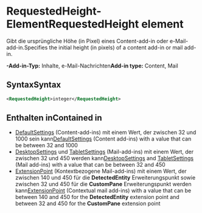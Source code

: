# <a name="requestedheight-element"></a><span data-ttu-id="da221-101">RequestedHeight-Element</span><span class="sxs-lookup"><span data-stu-id="da221-101">RequestedHeight element</span></span>

<span data-ttu-id="da221-102">Gibt die ursprüngliche Höhe (in Pixel) eines Content-add-in oder e-Mail-add-in.</span><span class="sxs-lookup"><span data-stu-id="da221-102">Specifies the initial height (in pixels) of a content add-in or mail add-in.</span></span> 

<span data-ttu-id="da221-103">**-Add-in-Typ:** Inhalte, e-Mail-Nachrichten</span><span class="sxs-lookup"><span data-stu-id="da221-103">**Add-in type:** Content, Mail</span></span>

## <a name="syntax"></a><span data-ttu-id="da221-104">Syntax</span><span class="sxs-lookup"><span data-stu-id="da221-104">Syntax</span></span>

```XML
<RequestedHeight>integer</RequestedHeight>
```

## <a name="contained-in"></a><span data-ttu-id="da221-105">Enthalten in</span><span class="sxs-lookup"><span data-stu-id="da221-105">Contained in</span></span>

- <span data-ttu-id="da221-106">[DefaultSettings](defaultsettings.md) (Content-add-ins) mit einem Wert, der zwischen 32 und 1000 sein kann</span><span class="sxs-lookup"><span data-stu-id="da221-106">[DefaultSettings](defaultsettings.md) (Content add-ins) with a value that can be between 32 and 1000</span></span>
- <span data-ttu-id="da221-107">[DesktopSettings](desktopsettings.md) und [TabletSettings](tabletsettings.md) (Mail-add-ins) mit einem Wert, der zwischen 32 und 450 werden kann</span><span class="sxs-lookup"><span data-stu-id="da221-107">[DesktopSettings](desktopsettings.md) and [TabletSettings](tabletsettings.md) (Mail add-ins) with a value that can be between 32 and 450</span></span>
- <span data-ttu-id="da221-108">[ExtensionPoint](extensionpoint.md) (Kontextbezogene Mail-add-ins) mit einem Wert, der zwischen 140 und 450 für die **DetectedEntity** Erweiterungspunkt sowie zwischen 32 und 450 für die **CustomPane** Erweiterungspunkt werden kann</span><span class="sxs-lookup"><span data-stu-id="da221-108">[ExtensionPoint](extensionpoint.md) (Contextual mail add-ins) with a value that can be between 140 and 450 for the **DetectedEntity** extension point and between 32 and 450 for the **CustomPane** extension point</span></span>